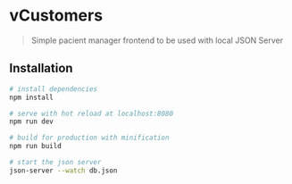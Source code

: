 # vCustomers

> Simple pacient manager frontend to be used with local JSON Server

## Installation

``` bash
# install dependencies
npm install

# serve with hot reload at localhost:8080
npm run dev

# build for production with minification
npm run build

# start the json server
json-server --watch db.json

```

